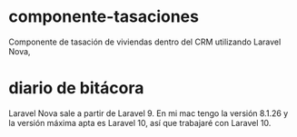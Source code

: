 # componente-tasaciones
Componente de tasación de viviendas dentro del CRM utilizando Laravel Nova,

# diario de bitácora
Laravel Nova sale a partir de Laravel 9. En mi mac tengo la versión 8.1.26 y la versión máxima apta es Laravel 10, así que trabajaré con Laravel 10.


